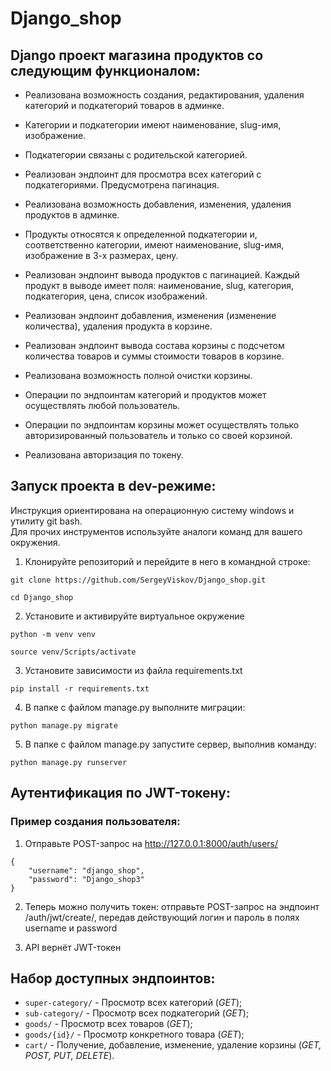 # Django_shop

## Django проект магазина продуктов со следующим функционалом:
* Реализована возможность создания, редактирования, удаления категорий и подкатегорий товаров в админке.

* Категории и подкатегории имеют наименование, slug-имя, изображение.

* Подкатегории связаны с родительской категорией.

* Реализован эндпоинт для просмотра всех категорий с подкатегориями. Предусмотрена пагинация.

* Реализована возможность добавления, изменения, удаления продуктов в админке.

* Продукты относятся к определенной подкатегории и, соответственно категории, имеют наименование, slug-имя, изображение в 3-х размерах, цену.

* Реализован эндпоинт вывода продуктов с пагинацией. Каждый продукт в выводе имеет поля: наименование, slug, категория, подкатегория, цена, список изображений.

* Реализован эндпоинт добавления, изменения (изменение количества), удаления продукта в корзине.

* Реализован эндпоинт вывода состава корзины с подсчетом количества товаров и суммы стоимости товаров в корзине.

* Реализована возможность полной очистки корзины.

* Операции по эндпоинтам категорий и продуктов может осуществлять любой пользователь.

* Операции по эндпоинтам корзины может осуществлять только авторизированный пользователь и только со своей корзиной.

* Реализована авторизация по токену.

## Запуск проекта в dev-режиме:
Инструкция ориентирована на операционную систему windows и утилиту git bash.<br/>
Для прочих инструментов используйте аналоги команд для вашего окружения.

1. Клонируйте репозиторий и перейдите в него в командной строке:

```
git clone https://github.com/SergeyViskov/Django_shop.git
```

```
cd Django_shop
```

2. Установите и активируйте виртуальное окружение
```
python -m venv venv
``` 
```
source venv/Scripts/activate
```

3. Установите зависимости из файла requirements.txt
```
pip install -r requirements.txt
```

4. В папке с файлом manage.py выполните миграции:
```
python manage.py migrate
```

5. В папке с файлом manage.py запустите сервер, выполнив команду:
```
python manage.py runserver
```

## Аутентификация по JWT-токену:
### Пример создания пользователя:
1. Отправьте POST-запрос на http://127.0.0.1:8000/auth/users/
```
{
    "username": "django_shop",
    "password": "Django_shop3"
}
```

2. Теперь можно получить токен: отправьте POST-запрос на эндпоинт /auth/jwt/create/, передав действующий логин и пароль в полях username и password

3. API вернёт JWT-токен

## Набор доступных эндпоинтов:
* ```super-category/``` - Просмотр всех категорий (_GET_);
* ```sub-category/``` - Просмотр всех подкатегорий (_GET_);
* ```goods/``` - Просмотр всех товаров (_GET_);
* ```goods/{id}/``` - Просмотр конкретного товара (_GET_);
* ```cart/``` - Получение, добавление, изменение, удаление корзины (_GET, POST, PUT, DELETE_).<br/>
